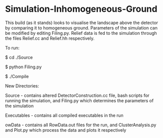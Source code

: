 # Simulation-Inhomogeneous-Ground

This build (as it stands) looks to visualise the landscape above the detector by comparing it to homogeneous ground. Parameters of the simulation can be modified by editing Filing.py. Relief data is fed to the simulation through the files Relief.cc and Relief.hh respectively. 

To run:

$ cd ./Source

$ python Filing.py

$ ./Compile


New Directories:

Source - contains altered DetectorConstruction.cc file, bash scripts for running the simulation, and Filing.py which determines the parameters of the simulation

Executables - contains all compiled executables in the run

owData - contains all RowData.out files for the run, and ClusterAnalysis.py and Plot.py which process the data and plots it respectively



